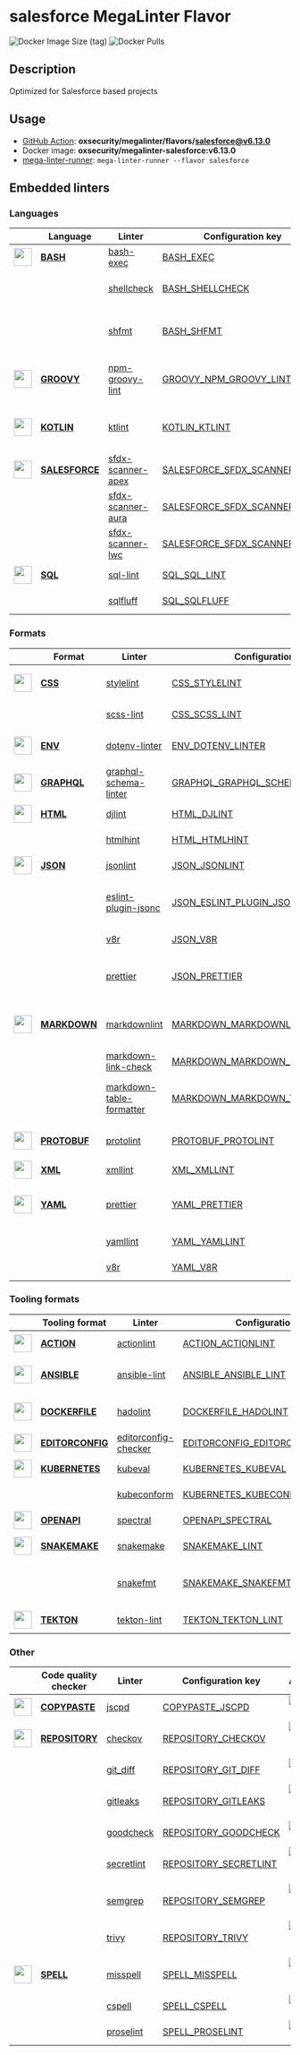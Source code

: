 # salesforce MegaLinter Flavor

![Docker Image Size (tag)](https://img.shields.io/docker/image-size/oxsecurity/megalinter-salesforce/v6.13.0)
![Docker Pulls](https://img.shields.io/docker/pulls/oxsecurity/megalinter-salesforce)

## Description

Optimized for Salesforce based projects

## Usage

- [GitHub Action](https://oxsecurity.github.io/megalinter/6.13.0/installation/#github-action): **oxsecurity/megalinter/flavors/salesforce@v6.13.0**
- Docker image: **oxsecurity/megalinter-salesforce:v6.13.0**
- [mega-linter-runner](https://oxsecurity.github.io/megalinter/6.13.0/mega-linter-runner/): `mega-linter-runner --flavor salesforce`

## Embedded linters

### Languages

|                                                                               <!-- -->                                                                               | Language                                                                                 | Linter                                                                                                        | Configuration key                                                                                                        |                                                                                                                     Additional                                                                                                                      |
|:--------------------------------------------------------------------------------------------------------------------------------------------------------------------:|------------------------------------------------------------------------------------------|---------------------------------------------------------------------------------------------------------------|--------------------------------------------------------------------------------------------------------------------------|:---------------------------------------------------------------------------------------------------------------------------------------------------------------------------------------------------------------------------------------------------:|
|    <img src="https://github.com/oxsecurity/megalinter/raw/main/docs/assets/icons/bash.ico" alt="" height="32px" class="megalinter-icon"></a> <!-- linter-icon -->    | [**BASH**](https://oxsecurity.github.io/megalinter/6.13.0/descriptors/bash/)             | [bash-exec](https://oxsecurity.github.io/megalinter/6.13.0/descriptors/bash_bash_exec/)                       | [BASH_EXEC](https://oxsecurity.github.io/megalinter/6.13.0/descriptors/bash_bash_exec/)                                  |                                                                                                                                                                                                                                                     |
|                                                                    <!-- --> <!-- linter-icon -->                                                                     |                                                                                          | [shellcheck](https://oxsecurity.github.io/megalinter/6.13.0/descriptors/bash_shellcheck/)                     | [BASH_SHELLCHECK](https://oxsecurity.github.io/megalinter/6.13.0/descriptors/bash_shellcheck/)                           |                                [![GitHub stars](https://img.shields.io/github/stars/koalaman/shellcheck?cacheSeconds=3600)](https://github.com/koalaman/shellcheck) ![sarif](https://shields.io/badge/-SARIF-orange)                                |
|                                                                    <!-- --> <!-- linter-icon -->                                                                     |                                                                                          | [shfmt](https://oxsecurity.github.io/megalinter/6.13.0/descriptors/bash_shfmt/)                               | [BASH_SHFMT](https://oxsecurity.github.io/megalinter/6.13.0/descriptors/bash_shfmt/)                                     |                                        [![GitHub stars](https://img.shields.io/github/stars/mvdan/sh?cacheSeconds=3600)](https://github.com/mvdan/sh) ![formatter](https://shields.io/badge/-format-yellow)                                         |
|   <img src="https://github.com/oxsecurity/megalinter/raw/main/docs/assets/icons/groovy.ico" alt="" height="32px" class="megalinter-icon"></a> <!-- linter-icon -->   | [**GROOVY**](https://oxsecurity.github.io/megalinter/6.13.0/descriptors/groovy/)         | [npm-groovy-lint](https://oxsecurity.github.io/megalinter/6.13.0/descriptors/groovy_npm_groovy_lint/)         | [GROOVY_NPM_GROOVY_LINT](https://oxsecurity.github.io/megalinter/6.13.0/descriptors/groovy_npm_groovy_lint/)             | [![GitHub stars](https://img.shields.io/github/stars/nvuillam/npm-groovy-lint?cacheSeconds=3600)](https://github.com/nvuillam/npm-groovy-lint) ![autofix](https://shields.io/badge/-autofix-green) ![sarif](https://shields.io/badge/-SARIF-orange) |
|   <img src="https://github.com/oxsecurity/megalinter/raw/main/docs/assets/icons/kotlin.ico" alt="" height="32px" class="megalinter-icon"></a> <!-- linter-icon -->   | [**KOTLIN**](https://oxsecurity.github.io/megalinter/6.13.0/descriptors/kotlin/)         | [ktlint](https://oxsecurity.github.io/megalinter/6.13.0/descriptors/kotlin_ktlint/)                           | [KOTLIN_KTLINT](https://oxsecurity.github.io/megalinter/6.13.0/descriptors/kotlin_ktlint/)                               |         [![GitHub stars](https://img.shields.io/github/stars/pinterest/ktlint?cacheSeconds=3600)](https://github.com/pinterest/ktlint) ![autofix](https://shields.io/badge/-autofix-green) ![sarif](https://shields.io/badge/-SARIF-orange)         |
| <img src="https://github.com/oxsecurity/megalinter/raw/main/docs/assets/icons/salesforce.ico" alt="" height="32px" class="megalinter-icon"></a> <!-- linter-icon --> | [**SALESFORCE**](https://oxsecurity.github.io/megalinter/6.13.0/descriptors/salesforce/) | [sfdx-scanner-apex](https://oxsecurity.github.io/megalinter/6.13.0/descriptors/salesforce_sfdx_scanner_apex/) | [SALESFORCE_SFDX_SCANNER_APEX](https://oxsecurity.github.io/megalinter/6.13.0/descriptors/salesforce_sfdx_scanner_apex/) |                                                   [![GitHub stars](https://img.shields.io/github/stars/forcedotcom/sfdx-scanner?cacheSeconds=3600)](https://github.com/forcedotcom/sfdx-scanner)                                                    |
|                                                                    <!-- --> <!-- linter-icon -->                                                                     |                                                                                          | [sfdx-scanner-aura](https://oxsecurity.github.io/megalinter/6.13.0/descriptors/salesforce_sfdx_scanner_aura/) | [SALESFORCE_SFDX_SCANNER_AURA](https://oxsecurity.github.io/megalinter/6.13.0/descriptors/salesforce_sfdx_scanner_aura/) |                                                   [![GitHub stars](https://img.shields.io/github/stars/forcedotcom/sfdx-scanner?cacheSeconds=3600)](https://github.com/forcedotcom/sfdx-scanner)                                                    |
|                                                                    <!-- --> <!-- linter-icon -->                                                                     |                                                                                          | [sfdx-scanner-lwc](https://oxsecurity.github.io/megalinter/6.13.0/descriptors/salesforce_sfdx_scanner_lwc/)   | [SALESFORCE_SFDX_SCANNER_LWC](https://oxsecurity.github.io/megalinter/6.13.0/descriptors/salesforce_sfdx_scanner_lwc/)   |                                                   [![GitHub stars](https://img.shields.io/github/stars/forcedotcom/sfdx-scanner?cacheSeconds=3600)](https://github.com/forcedotcom/sfdx-scanner)                                                    |
|    <img src="https://github.com/oxsecurity/megalinter/raw/main/docs/assets/icons/sql.ico" alt="" height="32px" class="megalinter-icon"></a> <!-- linter-icon -->     | [**SQL**](https://oxsecurity.github.io/megalinter/6.13.0/descriptors/sql/)               | [sql-lint](https://oxsecurity.github.io/megalinter/6.13.0/descriptors/sql_sql_lint/)                          | [SQL_SQL_LINT](https://oxsecurity.github.io/megalinter/6.13.0/descriptors/sql_sql_lint/)                                 |                                                       [![GitHub stars](https://img.shields.io/github/stars/joereynolds/sql-lint?cacheSeconds=3600)](https://github.com/joereynolds/sql-lint)                                                        |
|                                                                    <!-- --> <!-- linter-icon -->                                                                     |                                                                                          | [sqlfluff](https://oxsecurity.github.io/megalinter/6.13.0/descriptors/sql_sqlfluff/)                          | [SQL_SQLFLUFF](https://oxsecurity.github.io/megalinter/6.13.0/descriptors/sql_sqlfluff/)                                 |                                                          [![GitHub stars](https://img.shields.io/github/stars/sqlfluff/sqlfluff?cacheSeconds=3600)](https://github.com/sqlfluff/sqlfluff)                                                           |

### Formats

|                                                                              <!-- -->                                                                              | Format                                                                               | Linter                                                                                                                    | Configuration key                                                                                                                  |                                                                                                                          Additional                                                                                                                           |
|:------------------------------------------------------------------------------------------------------------------------------------------------------------------:|--------------------------------------------------------------------------------------|---------------------------------------------------------------------------------------------------------------------------|------------------------------------------------------------------------------------------------------------------------------------|:-------------------------------------------------------------------------------------------------------------------------------------------------------------------------------------------------------------------------------------------------------------:|
|   <img src="https://github.com/oxsecurity/megalinter/raw/main/docs/assets/icons/css.ico" alt="" height="32px" class="megalinter-icon"></a> <!-- linter-icon -->    | [**CSS**](https://oxsecurity.github.io/megalinter/6.13.0/descriptors/css/)           | [stylelint](https://oxsecurity.github.io/megalinter/6.13.0/descriptors/css_stylelint/)                                    | [CSS_STYLELINT](https://oxsecurity.github.io/megalinter/6.13.0/descriptors/css_stylelint/)                                         |                                   [![GitHub stars](https://img.shields.io/github/stars/stylelint/stylelint?cacheSeconds=3600)](https://github.com/stylelint/stylelint) ![autofix](https://shields.io/badge/-autofix-green)                                    |
|                                                                   <!-- --> <!-- linter-icon -->                                                                    |                                                                                      | [scss-lint](https://oxsecurity.github.io/megalinter/6.13.0/descriptors/css_scss_lint/)                                    | [CSS_SCSS_LINT](https://oxsecurity.github.io/megalinter/6.13.0/descriptors/css_scss_lint/)                                         |                                                                   [![GitHub stars](https://img.shields.io/github/stars/sds/scss-lint?cacheSeconds=3600)](https://github.com/sds/scss-lint)                                                                    |
|   <img src="https://github.com/oxsecurity/megalinter/raw/main/docs/assets/icons/env.ico" alt="" height="32px" class="megalinter-icon"></a> <!-- linter-icon -->    | [**ENV**](https://oxsecurity.github.io/megalinter/6.13.0/descriptors/env/)           | [dotenv-linter](https://oxsecurity.github.io/megalinter/6.13.0/descriptors/env_dotenv_linter/)                            | [ENV_DOTENV_LINTER](https://oxsecurity.github.io/megalinter/6.13.0/descriptors/env_dotenv_linter/)                                 |                           [![GitHub stars](https://img.shields.io/github/stars/dotenv-linter/dotenv-linter?cacheSeconds=3600)](https://github.com/dotenv-linter/dotenv-linter) ![autofix](https://shields.io/badge/-autofix-green)                            |
| <img src="https://github.com/oxsecurity/megalinter/raw/main/docs/assets/icons/graphql.ico" alt="" height="32px" class="megalinter-icon"></a> <!-- linter-icon -->  | [**GRAPHQL**](https://oxsecurity.github.io/megalinter/6.13.0/descriptors/graphql/)   | [graphql-schema-linter](https://oxsecurity.github.io/megalinter/6.13.0/descriptors/graphql_graphql_schema_linter/)        | [GRAPHQL_GRAPHQL_SCHEMA_LINTER](https://oxsecurity.github.io/megalinter/6.13.0/descriptors/graphql_graphql_schema_linter/)         |                                                  [![GitHub stars](https://img.shields.io/github/stars/cjoudrey/graphql-schema-linter?cacheSeconds=3600)](https://github.com/cjoudrey/graphql-schema-linter)                                                   |
|   <img src="https://github.com/oxsecurity/megalinter/raw/main/docs/assets/icons/html.ico" alt="" height="32px" class="megalinter-icon"></a> <!-- linter-icon -->   | [**HTML**](https://oxsecurity.github.io/megalinter/6.13.0/descriptors/html/)         | [djlint](https://oxsecurity.github.io/megalinter/6.13.0/descriptors/html_djlint/)                                         | [HTML_DJLINT](https://oxsecurity.github.io/megalinter/6.13.0/descriptors/html_djlint/)                                             |                                                     [![GitHub stars](https://img.shields.io/github/stars/Riverside-Healthcare/djlint?cacheSeconds=3600)](https://github.com/Riverside-Healthcare/djlint)                                                      |
|                                                                   <!-- --> <!-- linter-icon -->                                                                    |                                                                                      | [htmlhint](https://oxsecurity.github.io/megalinter/6.13.0/descriptors/html_htmlhint/)                                     | [HTML_HTMLHINT](https://oxsecurity.github.io/megalinter/6.13.0/descriptors/html_htmlhint/)                                         |                                                               [![GitHub stars](https://img.shields.io/github/stars/htmlhint/HTMLHint?cacheSeconds=3600)](https://github.com/htmlhint/HTMLHint)                                                                |
|   <img src="https://github.com/oxsecurity/megalinter/raw/main/docs/assets/icons/json.ico" alt="" height="32px" class="megalinter-icon"></a> <!-- linter-icon -->   | [**JSON**](https://oxsecurity.github.io/megalinter/6.13.0/descriptors/json/)         | [jsonlint](https://oxsecurity.github.io/megalinter/6.13.0/descriptors/json_jsonlint/)                                     | [JSON_JSONLINT](https://oxsecurity.github.io/megalinter/6.13.0/descriptors/json_jsonlint/)                                         |                                                                [![GitHub stars](https://img.shields.io/github/stars/prantlf/jsonlint?cacheSeconds=3600)](https://github.com/prantlf/jsonlint)                                                                 |
|                                                                   <!-- --> <!-- linter-icon -->                                                                    |                                                                                      | [eslint-plugin-jsonc](https://oxsecurity.github.io/megalinter/6.13.0/descriptors/json_eslint_plugin_jsonc/)               | [JSON_ESLINT_PLUGIN_JSONC](https://oxsecurity.github.io/megalinter/6.13.0/descriptors/json_eslint_plugin_jsonc/)                   | [![GitHub stars](https://img.shields.io/github/stars/ota-meshi/eslint-plugin-jsonc?cacheSeconds=3600)](https://github.com/ota-meshi/eslint-plugin-jsonc) ![autofix](https://shields.io/badge/-autofix-green) ![sarif](https://shields.io/badge/-SARIF-orange) |
|                                                                   <!-- --> <!-- linter-icon -->                                                                    |                                                                                      | [v8r](https://oxsecurity.github.io/megalinter/6.13.0/descriptors/json_v8r/)                                               | [JSON_V8R](https://oxsecurity.github.io/megalinter/6.13.0/descriptors/json_v8r/)                                                   |                                                                    [![GitHub stars](https://img.shields.io/github/stars/chris48s/v8r?cacheSeconds=3600)](https://github.com/chris48s/v8r)                                                                     |
|                                                                   <!-- --> <!-- linter-icon -->                                                                    |                                                                                      | [prettier](https://oxsecurity.github.io/megalinter/6.13.0/descriptors/json_prettier/)                                     | [JSON_PRETTIER](https://oxsecurity.github.io/megalinter/6.13.0/descriptors/json_prettier/)                                         |                                    [![GitHub stars](https://img.shields.io/github/stars/prettier/prettier?cacheSeconds=3600)](https://github.com/prettier/prettier) ![formatter](https://shields.io/badge/-format-yellow)                                     |
| <img src="https://github.com/oxsecurity/megalinter/raw/main/docs/assets/icons/markdown.ico" alt="" height="32px" class="megalinter-icon"></a> <!-- linter-icon --> | [**MARKDOWN**](https://oxsecurity.github.io/megalinter/6.13.0/descriptors/markdown/) | [markdownlint](https://oxsecurity.github.io/megalinter/6.13.0/descriptors/markdown_markdownlint/)                         | [MARKDOWN_MARKDOWNLINT](https://oxsecurity.github.io/megalinter/6.13.0/descriptors/markdown_markdownlint/)                         |                              [![GitHub stars](https://img.shields.io/github/stars/DavidAnson/markdownlint?cacheSeconds=3600)](https://github.com/DavidAnson/markdownlint) ![formatter](https://shields.io/badge/-format-yellow)                               |
|                                                                   <!-- --> <!-- linter-icon -->                                                                    |                                                                                      | [markdown-link-check](https://oxsecurity.github.io/megalinter/6.13.0/descriptors/markdown_markdown_link_check/)           | [MARKDOWN_MARKDOWN_LINK_CHECK](https://oxsecurity.github.io/megalinter/6.13.0/descriptors/markdown_markdown_link_check/)           |                                                       [![GitHub stars](https://img.shields.io/github/stars/tcort/markdown-link-check?cacheSeconds=3600)](https://github.com/tcort/markdown-link-check)                                                        |
|                                                                   <!-- --> <!-- linter-icon -->                                                                    |                                                                                      | [markdown-table-formatter](https://oxsecurity.github.io/megalinter/6.13.0/descriptors/markdown_markdown_table_formatter/) | [MARKDOWN_MARKDOWN_TABLE_FORMATTER](https://oxsecurity.github.io/megalinter/6.13.0/descriptors/markdown_markdown_table_formatter/) |                    [![GitHub stars](https://img.shields.io/github/stars/nvuillam/markdown-table-formatter?cacheSeconds=3600)](https://github.com/nvuillam/markdown-table-formatter) ![formatter](https://shields.io/badge/-format-yellow)                     |
| <img src="https://github.com/oxsecurity/megalinter/raw/main/docs/assets/icons/protobuf.ico" alt="" height="32px" class="megalinter-icon"></a> <!-- linter-icon --> | [**PROTOBUF**](https://oxsecurity.github.io/megalinter/6.13.0/descriptors/protobuf/) | [protolint](https://oxsecurity.github.io/megalinter/6.13.0/descriptors/protobuf_protolint/)                               | [PROTOBUF_PROTOLINT](https://oxsecurity.github.io/megalinter/6.13.0/descriptors/protobuf_protolint/)                               |                                   [![GitHub stars](https://img.shields.io/github/stars/yoheimuta/protolint?cacheSeconds=3600)](https://github.com/yoheimuta/protolint) ![autofix](https://shields.io/badge/-autofix-green)                                    |
|   <img src="https://github.com/oxsecurity/megalinter/raw/main/docs/assets/icons/xml.ico" alt="" height="32px" class="megalinter-icon"></a> <!-- linter-icon -->    | [**XML**](https://oxsecurity.github.io/megalinter/6.13.0/descriptors/xml/)           | [xmllint](https://oxsecurity.github.io/megalinter/6.13.0/descriptors/xml_xmllint/)                                        | [XML_XMLLINT](https://oxsecurity.github.io/megalinter/6.13.0/descriptors/xml_xmllint/)                                             |                                                                                                                                                                                                                                                               |
|   <img src="https://github.com/oxsecurity/megalinter/raw/main/docs/assets/icons/yaml.ico" alt="" height="32px" class="megalinter-icon"></a> <!-- linter-icon -->   | [**YAML**](https://oxsecurity.github.io/megalinter/6.13.0/descriptors/yaml/)         | [prettier](https://oxsecurity.github.io/megalinter/6.13.0/descriptors/yaml_prettier/)                                     | [YAML_PRETTIER](https://oxsecurity.github.io/megalinter/6.13.0/descriptors/yaml_prettier/)                                         |                                    [![GitHub stars](https://img.shields.io/github/stars/prettier/prettier?cacheSeconds=3600)](https://github.com/prettier/prettier) ![formatter](https://shields.io/badge/-format-yellow)                                     |
|                                                                   <!-- --> <!-- linter-icon -->                                                                    |                                                                                      | [yamllint](https://oxsecurity.github.io/megalinter/6.13.0/descriptors/yaml_yamllint/)                                     | [YAML_YAMLLINT](https://oxsecurity.github.io/megalinter/6.13.0/descriptors/yaml_yamllint/)                                         |                                                            [![GitHub stars](https://img.shields.io/github/stars/adrienverge/yamllint?cacheSeconds=3600)](https://github.com/adrienverge/yamllint)                                                             |
|                                                                   <!-- --> <!-- linter-icon -->                                                                    |                                                                                      | [v8r](https://oxsecurity.github.io/megalinter/6.13.0/descriptors/yaml_v8r/)                                               | [YAML_V8R](https://oxsecurity.github.io/megalinter/6.13.0/descriptors/yaml_v8r/)                                                   |                                                                    [![GitHub stars](https://img.shields.io/github/stars/chris48s/v8r?cacheSeconds=3600)](https://github.com/chris48s/v8r)                                                                     |

### Tooling formats

|                                                                                <!-- -->                                                                                | Tooling format                                                                               | Linter                                                                                                                | Configuration key                                                                                                                  |                                                                                        Additional                                                                                        |
|:----------------------------------------------------------------------------------------------------------------------------------------------------------------------:|----------------------------------------------------------------------------------------------|-----------------------------------------------------------------------------------------------------------------------|------------------------------------------------------------------------------------------------------------------------------------|:----------------------------------------------------------------------------------------------------------------------------------------------------------------------------------------:|
|   <img src="https://github.com/oxsecurity/megalinter/raw/main/docs/assets/icons/default.ico" alt="" height="32px" class="megalinter-icon"></a> <!-- linter-icon -->    | [**ACTION**](https://oxsecurity.github.io/megalinter/6.13.0/descriptors/action/)             | [actionlint](https://oxsecurity.github.io/megalinter/6.13.0/descriptors/action_actionlint/)                           | [ACTION_ACTIONLINT](https://oxsecurity.github.io/megalinter/6.13.0/descriptors/action_actionlint/)                                 |                              [![GitHub stars](https://img.shields.io/github/stars/rhysd/actionlint?cacheSeconds=3600)](https://github.com/rhysd/actionlint)                              |
|   <img src="https://github.com/oxsecurity/megalinter/raw/main/docs/assets/icons/ansible.ico" alt="" height="32px" class="megalinter-icon"></a> <!-- linter-icon -->    | [**ANSIBLE**](https://oxsecurity.github.io/megalinter/6.13.0/descriptors/ansible/)           | [ansible-lint](https://oxsecurity.github.io/megalinter/6.13.0/descriptors/ansible_ansible_lint/)                      | [ANSIBLE_ANSIBLE_LINT](https://oxsecurity.github.io/megalinter/6.13.0/descriptors/ansible_ansible_lint/)                           | [![GitHub stars](https://img.shields.io/github/stars/ansible/ansible-lint?cacheSeconds=3600)](https://github.com/ansible/ansible-lint) ![sarif](https://shields.io/badge/-SARIF-orange)  |
|  <img src="https://github.com/oxsecurity/megalinter/raw/main/docs/assets/icons/dockerfile.ico" alt="" height="32px" class="megalinter-icon"></a> <!-- linter-icon -->  | [**DOCKERFILE**](https://oxsecurity.github.io/megalinter/6.13.0/descriptors/dockerfile/)     | [hadolint](https://oxsecurity.github.io/megalinter/6.13.0/descriptors/dockerfile_hadolint/)                           | [DOCKERFILE_HADOLINT](https://oxsecurity.github.io/megalinter/6.13.0/descriptors/dockerfile_hadolint/)                             |    [![GitHub stars](https://img.shields.io/github/stars/hadolint/hadolint?cacheSeconds=3600)](https://github.com/hadolint/hadolint) ![sarif](https://shields.io/badge/-SARIF-orange)     |
| <img src="https://github.com/oxsecurity/megalinter/raw/main/docs/assets/icons/editorconfig.ico" alt="" height="32px" class="megalinter-icon"></a> <!-- linter-icon --> | [**EDITORCONFIG**](https://oxsecurity.github.io/megalinter/6.13.0/descriptors/editorconfig/) | [editorconfig-checker](https://oxsecurity.github.io/megalinter/6.13.0/descriptors/editorconfig_editorconfig_checker/) | [EDITORCONFIG_EDITORCONFIG_CHECKER](https://oxsecurity.github.io/megalinter/6.13.0/descriptors/editorconfig_editorconfig_checker/) |     [![GitHub stars](https://img.shields.io/github/stars/editorconfig-checker/editorconfig-checker?cacheSeconds=3600)](https://github.com/editorconfig-checker/editorconfig-checker)     |
|  <img src="https://github.com/oxsecurity/megalinter/raw/main/docs/assets/icons/kubernetes.ico" alt="" height="32px" class="megalinter-icon"></a> <!-- linter-icon -->  | [**KUBERNETES**](https://oxsecurity.github.io/megalinter/6.13.0/descriptors/kubernetes/)     | [kubeval](https://oxsecurity.github.io/megalinter/6.13.0/descriptors/kubernetes_kubeval/)                             | [KUBERNETES_KUBEVAL](https://oxsecurity.github.io/megalinter/6.13.0/descriptors/kubernetes_kubeval/)                               |                           [![GitHub stars](https://img.shields.io/github/stars/instrumenta/kubeval?cacheSeconds=3600)](https://github.com/instrumenta/kubeval)                           |
|                                                                     <!-- --> <!-- linter-icon -->                                                                      |                                                                                              | [kubeconform](https://oxsecurity.github.io/megalinter/6.13.0/descriptors/kubernetes_kubeconform/)                     | [KUBERNETES_KUBECONFORM](https://oxsecurity.github.io/megalinter/6.13.0/descriptors/kubernetes_kubeconform/)                       |                             [![GitHub stars](https://img.shields.io/github/stars/yannh/kubeconform?cacheSeconds=3600)](https://github.com/yannh/kubeconform)                             |
|   <img src="https://github.com/oxsecurity/megalinter/raw/main/docs/assets/icons/openapi.ico" alt="" height="32px" class="megalinter-icon"></a> <!-- linter-icon -->    | [**OPENAPI**](https://oxsecurity.github.io/megalinter/6.13.0/descriptors/openapi/)           | [spectral](https://oxsecurity.github.io/megalinter/6.13.0/descriptors/openapi_spectral/)                              | [OPENAPI_SPECTRAL](https://oxsecurity.github.io/megalinter/6.13.0/descriptors/openapi_spectral/)                                   |                          [![GitHub stars](https://img.shields.io/github/stars/stoplightio/spectral?cacheSeconds=3600)](https://github.com/stoplightio/spectral)                          |
|  <img src="https://github.com/oxsecurity/megalinter/raw/main/docs/assets/icons/snakemake.ico" alt="" height="32px" class="megalinter-icon"></a> <!-- linter-icon -->   | [**SNAKEMAKE**](https://oxsecurity.github.io/megalinter/6.13.0/descriptors/snakemake/)       | [snakemake](https://oxsecurity.github.io/megalinter/6.13.0/descriptors/snakemake_snakemake/)                          | [SNAKEMAKE_LINT](https://oxsecurity.github.io/megalinter/6.13.0/descriptors/snakemake_snakemake/)                                  |                           [![GitHub stars](https://img.shields.io/github/stars/snakemake/snakemake?cacheSeconds=3600)](https://github.com/snakemake/snakemake)                           |
|                                                                     <!-- --> <!-- linter-icon -->                                                                      |                                                                                              | [snakefmt](https://oxsecurity.github.io/megalinter/6.13.0/descriptors/snakemake_snakefmt/)                            | [SNAKEMAKE_SNAKEFMT](https://oxsecurity.github.io/megalinter/6.13.0/descriptors/snakemake_snakefmt/)                               | [![GitHub stars](https://img.shields.io/github/stars/snakemake/snakefmt?cacheSeconds=3600)](https://github.com/snakemake/snakefmt) ![formatter](https://shields.io/badge/-format-yellow) |
|    <img src="https://github.com/oxsecurity/megalinter/raw/main/docs/assets/icons/tekton.ico" alt="" height="32px" class="megalinter-icon"></a> <!-- linter-icon -->    | [**TEKTON**](https://oxsecurity.github.io/megalinter/6.13.0/descriptors/tekton/)             | [tekton-lint](https://oxsecurity.github.io/megalinter/6.13.0/descriptors/tekton_tekton_lint/)                         | [TEKTON_TEKTON_LINT](https://oxsecurity.github.io/megalinter/6.13.0/descriptors/tekton_tekton_lint/)                               |                               [![GitHub stars](https://img.shields.io/github/stars/IBM/tekton-lint?cacheSeconds=3600)](https://github.com/IBM/tekton-lint)                               |

### Other

|                                                                              <!-- -->                                                                               | Code quality checker                                                                     | Linter                                                                                          | Configuration key                                                                                          |                                                                                        Additional                                                                                         |
|:-------------------------------------------------------------------------------------------------------------------------------------------------------------------:|------------------------------------------------------------------------------------------|-------------------------------------------------------------------------------------------------|------------------------------------------------------------------------------------------------------------|:-----------------------------------------------------------------------------------------------------------------------------------------------------------------------------------------:|
| <img src="https://github.com/oxsecurity/megalinter/raw/main/docs/assets/icons/copypaste.ico" alt="" height="32px" class="megalinter-icon"></a> <!-- linter-icon --> | [**COPYPASTE**](https://oxsecurity.github.io/megalinter/6.13.0/descriptors/copypaste/)   | [jscpd](https://oxsecurity.github.io/megalinter/6.13.0/descriptors/copypaste_jscpd/)            | [COPYPASTE_JSCPD](https://oxsecurity.github.io/megalinter/6.13.0/descriptors/copypaste_jscpd/)             |                              [![GitHub stars](https://img.shields.io/github/stars/kucherenko/jscpd?cacheSeconds=3600)](https://github.com/kucherenko/jscpd)                               |
|  <img src="https://github.com/oxsecurity/megalinter/raw/main/docs/assets/icons/default.ico" alt="" height="32px" class="megalinter-icon"></a> <!-- linter-icon -->  | [**REPOSITORY**](https://oxsecurity.github.io/megalinter/6.13.0/descriptors/repository/) | [checkov](https://oxsecurity.github.io/megalinter/6.13.0/descriptors/repository_checkov/)       | [REPOSITORY_CHECKOV](https://oxsecurity.github.io/megalinter/6.13.0/descriptors/repository_checkov/)       |  [![GitHub stars](https://img.shields.io/github/stars/bridgecrewio/checkov?cacheSeconds=3600)](https://github.com/bridgecrewio/checkov) ![sarif](https://shields.io/badge/-SARIF-orange)  |
|                                                                    <!-- --> <!-- linter-icon -->                                                                    |                                                                                          | [git_diff](https://oxsecurity.github.io/megalinter/6.13.0/descriptors/repository_git_diff/)     | [REPOSITORY_GIT_DIFF](https://oxsecurity.github.io/megalinter/6.13.0/descriptors/repository_git_diff/)     |                                       [![GitHub stars](https://img.shields.io/github/stars/git/git?cacheSeconds=3600)](https://github.com/git/git)                                        |
|                                                                    <!-- --> <!-- linter-icon -->                                                                    |                                                                                          | [gitleaks](https://oxsecurity.github.io/megalinter/6.13.0/descriptors/repository_gitleaks/)     | [REPOSITORY_GITLEAKS](https://oxsecurity.github.io/megalinter/6.13.0/descriptors/repository_gitleaks/)     |  [![GitHub stars](https://img.shields.io/github/stars/zricethezav/gitleaks?cacheSeconds=3600)](https://github.com/zricethezav/gitleaks) ![sarif](https://shields.io/badge/-SARIF-orange)  |
|                                                                    <!-- --> <!-- linter-icon -->                                                                    |                                                                                          | [goodcheck](https://oxsecurity.github.io/megalinter/6.13.0/descriptors/repository_goodcheck/)   | [REPOSITORY_GOODCHECK](https://oxsecurity.github.io/megalinter/6.13.0/descriptors/repository_goodcheck/)   |                               [![GitHub stars](https://img.shields.io/github/stars/sider/goodcheck?cacheSeconds=3600)](https://github.com/sider/goodcheck)                                |
|                                                                    <!-- --> <!-- linter-icon -->                                                                    |                                                                                          | [secretlint](https://oxsecurity.github.io/megalinter/6.13.0/descriptors/repository_secretlint/) | [REPOSITORY_SECRETLINT](https://oxsecurity.github.io/megalinter/6.13.0/descriptors/repository_secretlint/) | [![GitHub stars](https://img.shields.io/github/stars/secretlint/secretlint?cacheSeconds=3600)](https://github.com/secretlint/secretlint) ![sarif](https://shields.io/badge/-SARIF-orange) |
|                                                                    <!-- --> <!-- linter-icon -->                                                                    |                                                                                          | [semgrep](https://oxsecurity.github.io/megalinter/6.13.0/descriptors/repository_semgrep/)       | [REPOSITORY_SEMGREP](https://oxsecurity.github.io/megalinter/6.13.0/descriptors/repository_semgrep/)       |  [![GitHub stars](https://img.shields.io/github/stars/returntocorp/semgrep?cacheSeconds=3600)](https://github.com/returntocorp/semgrep) ![sarif](https://shields.io/badge/-SARIF-orange)  |
|                                                                    <!-- --> <!-- linter-icon -->                                                                    |                                                                                          | [trivy](https://oxsecurity.github.io/megalinter/6.13.0/descriptors/repository_trivy/)           | [REPOSITORY_TRIVY](https://oxsecurity.github.io/megalinter/6.13.0/descriptors/repository_trivy/)           |    [![GitHub stars](https://img.shields.io/github/stars/aquasecurity/trivy?cacheSeconds=3600)](https://github.com/aquasecurity/trivy) ![sarif](https://shields.io/badge/-SARIF-orange)    |
|   <img src="https://github.com/oxsecurity/megalinter/raw/main/docs/assets/icons/spell.ico" alt="" height="32px" class="megalinter-icon"></a> <!-- linter-icon -->   | [**SPELL**](https://oxsecurity.github.io/megalinter/6.13.0/descriptors/spell/)           | [misspell](https://oxsecurity.github.io/megalinter/6.13.0/descriptors/spell_misspell/)          | [SPELL_MISSPELL](https://oxsecurity.github.io/megalinter/6.13.0/descriptors/spell_misspell/)               |    [![GitHub stars](https://img.shields.io/github/stars/client9/misspell?cacheSeconds=3600)](https://github.com/client9/misspell) ![autofix](https://shields.io/badge/-autofix-green)     |
|                                                                    <!-- --> <!-- linter-icon -->                                                                    |                                                                                          | [cspell](https://oxsecurity.github.io/megalinter/6.13.0/descriptors/spell_cspell/)              | [SPELL_CSPELL](https://oxsecurity.github.io/megalinter/6.13.0/descriptors/spell_cspell/)                   |                     [![GitHub stars](https://img.shields.io/github/stars/streetsidesoftware/cspell?cacheSeconds=3600)](https://github.com/streetsidesoftware/cspell)                      |
|                                                                    <!-- --> <!-- linter-icon -->                                                                    |                                                                                          | [proselint](https://oxsecurity.github.io/megalinter/6.13.0/descriptors/spell_proselint/)        | [SPELL_PROSELINT](https://oxsecurity.github.io/megalinter/6.13.0/descriptors/spell_proselint/)             |                            [![GitHub stars](https://img.shields.io/github/stars/amperser/proselint?cacheSeconds=3600)](https://github.com/amperser/proselint)                             |

